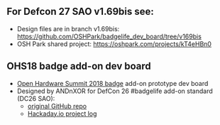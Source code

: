 ## For Defcon 27 SAO v1.69bis see:
  * Design files are in branch v1.69bis: https://github.com/OSHPark/badgelife_dev_board/tree/v169bis
  * OSH Park shared project: https://oshpark.com/projects/kT4eHBn0

## OHS18 badge add-on dev board

* [Open Hardware Summit 2018 badge](http://oshwabadge2018.github.io) add-on prototype dev board
* Designed by ANDnXOR for DefCon 26 #badgelife add-on standard (DC26 SAO):
  * [original GitHub repo](https://github.com/ANDnXOR/badgelife_dev_board)
  * [Hackaday.io project log](https://hackaday.io/project/52950-shitty-add-ons/log/139892-badgelife-dc26-shitty-development-board)
